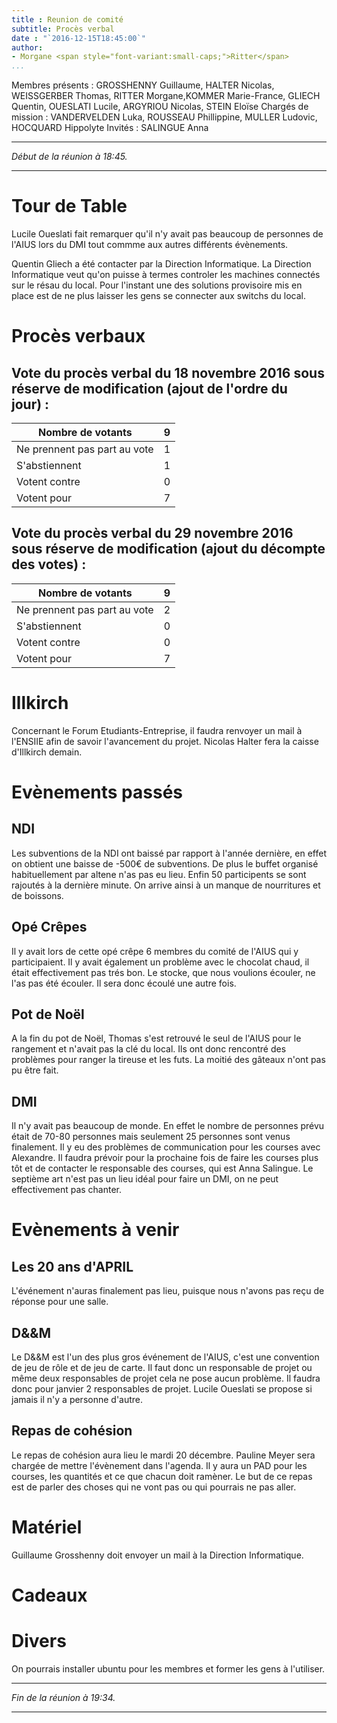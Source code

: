 ```yaml
---
title : Reunion de comité
subtitle: Procès verbal
date : "`2016-12-15T18:45:00`"
author:
- Morgane <span style="font-variant:small-caps;">Ritter</span>
...
```


Membres présents : GROSSHENNY Guillaume, HALTER Nicolas, WEISSGERBER Thomas, RITTER Morgane,KOMMER Marie-France, GLIECH Quentin, OUESLATI Lucile, ARGYRIOU Nicolas, STEIN Eloïse
Chargés de mission : VANDERVELDEN Luka, ROUSSEAU Phillippine, MULLER Ludovic, HOCQUARD Hippolyte
Invités : SALINGUE Anna

---

*Début de la réunion à 18:45.*

---


# Tour de Table

Lucile Oueslati fait remarquer qu'il n'y avait pas beaucoup de personnes de l'AIUS lors du DMI tout commme aux autres différents évènements.

Quentin Gliech a été contacter par la Direction Informatique.  La Direction Informatique veut qu'on puisse à termes controler les machines connectés sur le résau du local. Pour l'instant une des solutions provisoire mis en place est de ne plus laisser les gens se connecter aux switchs du local.

# Procès verbaux

## Vote du procès verbal du 18 novembre 2016 sous réserve de modification (ajout de l'ordre du jour) :

| Nombre de votants            | 9 |
|------------------------------|---|
| Ne prennent pas part au vote | 1 |
| S'abstiennent                | 1 |
| Votent contre                | 0 |
| Votent pour                  | 7 |

## Vote du procès verbal du 29 novembre 2016 sous réserve de modification (ajout du décompte des votes) :

| Nombre de votants            | 9 |
|------------------------------|---|
| Ne prennent pas part au vote | 2 |
| S'abstiennent                | 0 |
| Votent contre                | 0 |
| Votent pour                  | 7 |


# Illkirch

Concernant le Forum Etudiants-Entreprise, il faudra renvoyer un mail à l'ENSIIE afin de savoir l'avancement du projet.
Nicolas Halter fera la caisse d'Illkirch demain.

# Evènements passés

## NDI
Les subventions de la NDI ont baissé par rapport à l'année dernière, en effet on obtient une baisse de -500€ de subventions. De plus le  buffet organisé habituellement par altene n'as pas eu lieu. Enfin 50 participents se sont rajoutés à la dernière minute. On arrive ainsi à un manque de nourritures et de boissons. 

## Opé Crêpes

Il y avait lors de cette opé crêpe 6 membres du comité de l'AIUS qui y participaient.
Il y avait également un problème avec le chocolat chaud, il était effectivement pas trés bon.
Le stocke, que nous voulions écouler, ne l'as pas été écouler. Il sera donc écoulé une autre fois.

## Pot de Noël

A la fin du pot de Noël, Thomas s'est retrouvé le seul de l'AIUS pour le rangement et n'avait pas la clé du local. Ils ont donc rencontré des problèmes pour ranger la tireuse et les futs.
La moitié des gâteaux n'ont pas pu être fait.

## DMI

Il n'y avait pas beaucoup de monde. En effet le nombre de personnes prévu était de 70-80 personnes mais seulement 25 personnes sont venus finalement.
Il y eu des problèmes de communication pour les courses avec Alexandre. Il faudra prévoir pour la prochaine fois de faire les courses plus tôt et de contacter le responsable des courses, qui est Anna Salingue.
Le septième art n'est pas un lieu idéal pour faire un DMI, on ne peut effectivement pas chanter. 

# Evènements à venir

## Les 20 ans d'APRIL

L'événement n'auras finalement pas lieu, puisque nous n'avons pas reçu de réponse pour une salle.

## D&&M
Le D&&M est l'un des plus gros événement de l'AIUS, c'est une convention de jeu de rôle et de jeu de carte.
Il faut donc un responsable de projet ou même deux responsables de projet cela ne pose aucun problème.
Il faudra donc pour janvier 2 responsables de projet. Lucile Oueslati se propose si jamais il n'y a personne d'autre.

## Repas de cohésion

Le repas de cohésion aura lieu le mardi 20 décembre. Pauline Meyer sera chargée de mettre l'évènement dans l'agenda.
Il y aura un PAD pour les courses, les quantités et ce que chacun doit ramèner.
Le but de ce repas est de parler des choses qui ne vont pas ou qui pourrais ne pas aller.

# Matériel

Guillaume Grosshenny doit envoyer un mail à la Direction Informatique. 

# Cadeaux

# Divers

On pourrais installer ubuntu pour les membres et former les gens à l'utiliser.

---

*Fin de la réunion à 19:34.*

---
